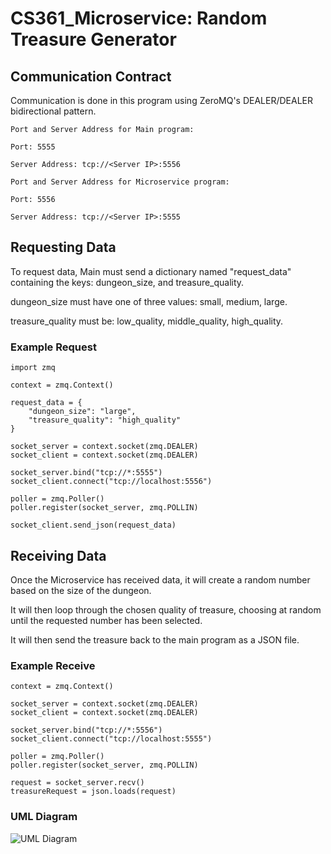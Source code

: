 # CS361_Microservice: Random Treasure Generator

## Communication Contract

Communication is done in this program using ZeroMQ's DEALER/DEALER bidirectional pattern.

```
Port and Server Address for Main program:

Port: 5555

Server Address: tcp://<Server IP>:5556
```

```
Port and Server Address for Microservice program:

Port: 5556

Server Address: tcp://<Server IP>:5555
```

## Requesting Data

To request data, Main must send a dictionary named "request_data" containing the keys: dungeon_size, and treasure_quality.

dungeon_size must have one of three values: small, medium, large.

treasure_quality must be: low_quality, middle_quality, high_quality.

### Example Request

```
import zmq

context = zmq.Context()

request_data = {
    "dungeon_size": "large",
    "treasure_quality": "high_quality"
}

socket_server = context.socket(zmq.DEALER)
socket_client = context.socket(zmq.DEALER)

socket_server.bind("tcp://*:5555")
socket_client.connect("tcp://localhost:5556")

poller = zmq.Poller()
poller.register(socket_server, zmq.POLLIN)

socket_client.send_json(request_data)
```

## Receiving Data

Once the Microservice has received data, it will create a random number based on the size of the dungeon.

It will then loop through the chosen quality of treasure, choosing at random until the requested number has been selected.

It will then send the treasure back to the main program as a JSON file.

### Example Receive
```
context = zmq.Context()

socket_server = context.socket(zmq.DEALER)
socket_client = context.socket(zmq.DEALER)

socket_server.bind("tcp://*:5556")
socket_client.connect("tcp://localhost:5555")

poller = zmq.Poller()
poller.register(socket_server, zmq.POLLIN)

request = socket_server.recv()
treasureRequest = json.loads(request)
```

### UML Diagram
![UML Diagram](https://github.com/user-attachments/assets/590ef2e6-0c50-4c27-81d1-ef0a33b4d404)
